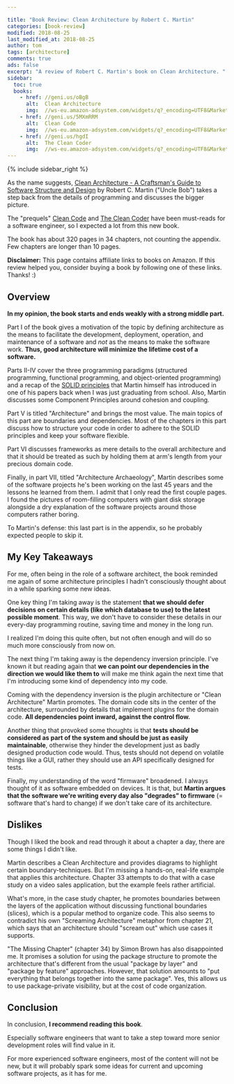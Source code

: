 ```yaml
---

title: "Book Review: Clean Architecture by Robert C. Martin"
categories: [book-review]
modified: 2018-08-25
last_modified_at: 2018-08-25
author: tom
tags: [architecture]
comments: true
ads: false
excerpt: "A review of Robert C. Martin's book on Clean Architecture. "
sidebar:
  toc: true
  books:
    - href: //geni.us/oBgB
      alt:  Clean Architecture
      img:  //ws-eu.amazon-adsystem.com/widgets/q?_encoding=UTF8&MarketPlace=DE&ASIN=0134494164&ServiceVersion=20070822&ID=AsinImage&WS=1&Format=_SL160_&tag=reflectoring-21
    - href: //geni.us/5MXmRRM
      alt:  Clean Code
      img:  //ws-eu.amazon-adsystem.com/widgets/q?_encoding=UTF8&MarketPlace=DE&ASIN=0132350882&ServiceVersion=20070822&ID=AsinImage&WS=1&Format=_SL160_&tag=reflectoring-21
    - href: //geni.us/hgdI
      alt:  The Clean Coder
      img:  //ws-eu.amazon-adsystem.com/widgets/q?_encoding=UTF8&MarketPlace=DE&ASIN=0137081073&ServiceVersion=20070822&ID=AsinImage&WS=1&Format=_SL160_&tag=reflectoring-21
---
```


{% include sidebar_right %}

As the name suggests, <a href="//geni.us/oBgB" rel="nofollow">Clean Architecture - A Craftsman's Guide to Software Structure and Design</a> 
by Robert C. Martin ("Uncle Bob") takes a step back from the details of programming and discusses the bigger picture.

The "prequels" <a href="//geni.us/5MXmRRM" rel="nofollow">Clean Code</a> and <a href="//geni.us/hgdI" rel="nofollow">The Clean Coder</a> have been must-reads for a
software engineer, so I expected a lot from this new book. 

The book has about 320 pages in 34 chapters, not counting the appendix. Few chapters are longer than 10 pages.

<div class="notice--success">
  <strong>Disclaimer:</strong> This page contains affiliate links to books on Amazon. 
  If this review helped you, consider buying a book by following one of these links. Thanks! :)
</div>

## Overview

**In my opinion, the book starts and ends weakly with a strong middle part.**

Part I of the book gives a motivation of the topic by defining architecture as the means to facilitate the 
development, deployment, operation, and maintenance of a software and *not* as the means to make the software work.
**Thus, good architecture will minimize the lifetime cost of a software.**    

Parts II-IV cover the three programming paradigms (structured programming, functional programming,
and object-oriented programming) and a recap of the [SOLID principles](https://en.wikipedia.org/wiki/SOLID)
that Martin himself has introduced in one of his papers back when I was just graduating from school. Also, Martin discusses
some Component Principles around cohesion and coupling.

Part V is titled "Architecture" and brings the most value. 
The main topics of this part are boundaries and dependencies. 
Most of the chapters in this part discuss how to structure
your code in order to adhere to the SOLID principles and keep your software flexible.

Part VI discusses frameworks as mere details to the overall architecture and that it should be treated
as such by holding them at arm's length from your precious domain code.

Finally, in part VII, titled "Architecture Archaeology", Martin describes some of the software projects
he's been working on the last 45 years and the lessons he learned from them. I admit that I only read the
first couple pages. I found the pictures of room-filling computers with giant disk storage alongside a 
dry explanation of the software projects around those computers rather boring. 

To Martin's defense: this last part is in the appendix, so he probably expected people to skip it.
 
## My Key Takeaways

For me, often being in the role of a software architect, the book reminded me again of some architecture principles 
I hadn't consciously thought about in a while sparking some new ideas.
 
One key thing I'm taking away is the statement **that we should defer decisions on certain details
(like which database to use) to the latest possible moment**. 
This way, we don't have to consider these details in our every-day programming routine, saving time and money
in the long run.

I realized I'm doing this quite often, but not often enough and will do so much more consciously from now on.

The next thing I'm taking away is the dependency inversion principle. I've known it but reading again that
**we can point our dependencies in the direction we would like them to** will make me think again the next
time that I'm introducing some kind of dependency into my code. 

Coming with the dependency inversion is the plugin architecture or "Clean Architecture" Martin promotes. The domain code sits in
the center of the architecture, surrounded by details that implement plugins for the domain code. **All
dependencies point inward, against the control flow.** 

Another thing that provoked some thoughts is that **tests should be considered as part of
the system and should be just as easily maintainable**, otherwise they hinder the development just as
badly designed production code would. Thus, tests should not depend on volatile things like a GUI,
rather they should use an API specifically designed for tests.

Finally, my understanding of the word "firmware" broadened. I always thought of it as software embedded
on devices. It is that, but **Martin argues that the software we're writing every day also "degrades"
to firmware** (= software that's hard to change) if we don't take care of its architecture. 

## Dislikes

Though I liked the book and read through it about a chapter a day, there are some things I didn't like.

Martin describes a Clean Architecture and provides diagrams to highlight certain boundary-techniques. 
But I'm missing a hands-on, real-life example that applies this architecture. Chapter 33 attempts
to do that with a case study on a video sales application, but the example feels rather
artificial. 

What's more, in the case study chapter, he promotes boundaries between the layers of the application
without discussing functional boundaries (slices), which is a popular method to organize code. This also seems
to contradict his own "Screaming Architecture" metaphor from chapter 21, which says that an architecture
should "scream out" which use cases it supports.

"The Missing Chapter" (chapter 34) by Simon Brown has also disappointed me. It promises a solution
for using the package structure to promote the architecture that's different from the usual "package by layer"
and "package by feature" approaches. However, that solution amounts to "put everything that belongs together
into the same package". Yes, this allows us to use package-private visibility, but at the cost of 
code organization.

## Conclusion

In conclusion, **I recommend reading this book**. 

Especially software engineers that want to take a step
toward more senior development roles will find value in it. 

For more experienced software engineers, most of the content will not be new, but it will probably spark
some ideas for current and upcoming software projects, as it has for me. 
